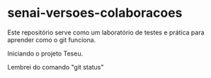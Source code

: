 # senai-versoes-colaboracoes

Este repositório serve como um laboratório de testes e prática para aprender como o git funciona.

Iniciando o projeto Teseu.

Lembrei do comando "git status"